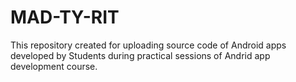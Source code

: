 # MAD-TY-RIT
This repository created for uploading source code of Android apps developed by Students during practical sessions of Andrid app development course.
